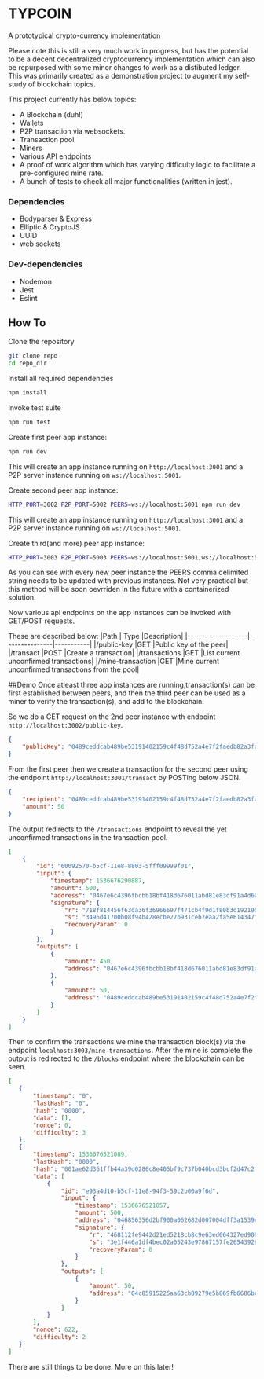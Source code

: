 # TYPCOIN
A prototypical crypto-currency implementation

Please note this is still a very much work in progress, but has the potential to be a decent decentralized cryptocurrency implementation which can also be repurposed with some minor changes to work as a distibuted ledger.
This was primarily created as a demonstration project to augment my self-study of blockchain topics.

This project currently has below topics:
- A Blockchain (duh!)
- Wallets
- P2P transaction via websockets.
- Transaction pool
- Miners
- Various API endpoints
- A proof of work algorithm which has varying difficulty logic to facilitate a pre-configured mine rate.
- A bunch of tests to check all major functionalities (written in jest).

### Dependencies
- Bodyparser & Express
- Elliptic & CryptoJS
- UUID
- web sockets

### Dev-dependencies
- Nodemon
- Jest
- Eslint

## How To

Clone the repository
```bash 
git clone repo
cd repo_dir
```

Install all required dependencies
```bash 
npm install
```

Invoke test suite
```bash
npm run test
```

Create first peer app instance:
```bash
npm run dev
```

This will create an app instance running on `http://localhost:3001` and a P2P server instance running on `ws://localhost:5001`. 

Create second peer app instance:
```bash
HTTP_PORT=3002 P2P_PORT=5002 PEERS=ws://localhost:5001 npm run dev
```
This will create an app instance running on `http://localhost:3001` and a P2P server instance running on `ws://localhost:5001`. 

Create third(and more) peer app instance:
```bash
HTTP_PORT=3003 P2P_PORT=5003 PEERS=ws://localhost:5001,ws://localhost:5002  npm run dev
```

As you can see with every new peer instance the PEERS comma delimited string needs to be updated with previous instances. Not very practical but this method will be soon oevrriden in the future with a containerized solution.

Now various api endpoints on the app instances can be invoked with GET/POST requests.

These are described below:
|Path               | Type          |Description|
|-------------------|---------------|-----------|
|/public-key        |GET            |Public key of the peer|
|/transact          |POST           |Create a transaction|
|/transactions      |GET            |List current unconfirmed transactions|
|/mine-transaction  |GET            |Mine current unconfirmed transactions from the pool|

##Demo
Once atleast three app instances are running,transaction(s) can be first established between peers, and then the third peer can be used as a miner to verify the transaction(s), and add to the blockchain.

So we do a GET request on the 2nd peer instance with endpoint `http://localhost:3002/public-key`.

```JSON
{
    "publicKey": "0489ceddcab489be53191402159c4f48d752a4e7f2faedb82a3face6bb80793fdea66171c6cd8e5e321f4946b79c3f76bac861946d23f47bd789bed04ebbbc1e53"
}
```

From the first peer then we create a transaction for the second peer using the endpoint `http://localhost:3001/transact` by POSTing below JSON.
```JSON
{
	"recipient": "0489ceddcab489be53191402159c4f48d752a4e7f2faedb82a3face6bb80793fdea66171c6cd8e5e321f4946b79c3f76bac861946d23f47bd789bed04ebbbc1e53",
	"amount": 50
}
```
The output redirects to the `/transactions` endpoint to reveal the yet unconfirmed transactions in the transaction pool.
```JSON
[
    {
        "id": "60092570-b5cf-11e8-8803-5fff09999f01",
        "input": {
            "timestamp": 1536676290887,
            "amount": 500,
            "address": "0467e6c4396fbcbb18bf418d676011abd81e83df91a4d60f506afc2836391abb70d158e19999fb514f325e120a271af0f33c2351e48995ac83c1535fb61a76781a",
            "signature": {
                "r": "718f814456f63da36f36966697f471cb4f9d1f80b3d192195adc3d1b133168ec",
                "s": "3496d41700b08f94b428ecbe27b931ceb7eaa2fa5e614347f1954943664ef2e3",
                "recoveryParam": 0
            }
        },
        "outputs": [
            {
                "amount": 450,
                "address": "0467e6c4396fbcbb18bf418d676011abd81e83df91a4d60f506afc2836391abb70d158e19999fb514f325e120a271af0f33c2351e48995ac83c1535fb61a76781a"
            },
            {
                "amount": 50,
                "address": "0489ceddcab489be53191402159c4f48d752a4e7f2faedb82a3face6bb80793fdea66171c6cd8e5e321f4946b79c3f76bac861946d23f47bd789bed04ebbbc1e53"
            }
        ]
    }
]
```
Then to confirm the transactions we mine the transaction block(s) via the endpoint `localhost:3003/mine-transactions`. After the mine is complete the output is redirected to the `/blocks` endpoint where the blockchain can be seen.
```JSON
[
   {
       "timestamp": "0",
       "lastHash": "0",
       "hash": "0000",
       "data": [],
       "nonce": 0,
       "difficulty": 3
   },
   {
       "timestamp": 1536676521089,
       "lastHash": "0000",
       "hash": "001ae62d361ffb44a39d0286c8e405bf9c737b040bcd3bcf2d47c2f4f91c63ec",
       "data": [
           {
               "id": "e93a4d10-b5cf-11e8-94f3-59c2b00a9f6d",
               "input": {
                   "timestamp": 1536676521057,
                   "amount": 500,
                   "address": "046856356d2bf900a062682d007004dff3a1539ea7aee4400013f7645dc2b062c1250707698cf4ba4d3f5ee9591ba29f93a628aba0eb7ecc851f47ffa2ceef569d",
                   "signature": {
                       "r": "468112fe9442d21ed5218cb8c9e63ed664327ed909639e712372ad6de8dea717",
                       "s": "3e1f446a1df4bec02a05243e97867157fe26543928982dd05ac33d0045e92cdc",
                       "recoveryParam": 0
                   }
               },
               "outputs": [
                   {
                       "amount": 50,
                       "address": "04c85915225aa63cb89279e5b869fb6686bc5b710069c1098610af22ca8916ce36df4a86c2b5e922f43ebf4bbb8aa670ad6c752d33aa4517bdf4b673ba4c966ac3"
                   }
               ]
           }
       ],
       "nonce": 622,
       "difficulty": 2
   }
]
```
There are still things to be done. More on this later!